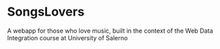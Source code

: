 # SongsLovers
A webapp for those who love music, built in the context of the Web Data Integration course at University of Salerno
